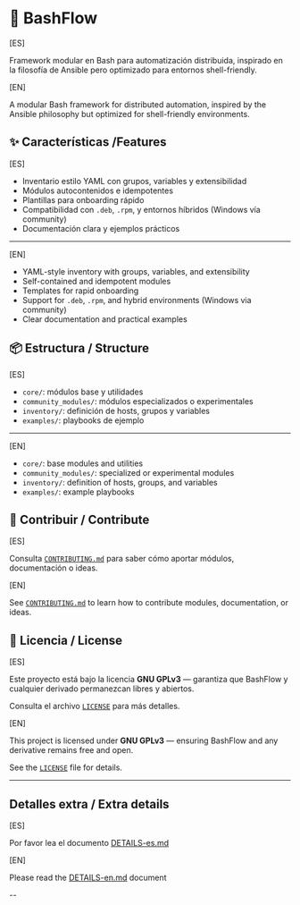 # 🚀 BashFlow

[ES] 

Framework modular en Bash para automatización distribuida, inspirado en la filosofía de Ansible pero optimizado para entornos shell-friendly.

[EN] 

A modular Bash framework for distributed automation, inspired by the Ansible philosophy but optimized for shell-friendly environments.


## ✨ Características /Features
[ES]
- Inventario estilo YAML con grupos, variables y extensibilidad
- Módulos autocontenidos e idempotentes
- Plantillas para onboarding rápido
- Compatibilidad con `.deb`, `.rpm`, y entornos híbridos (Windows vía community)
- Documentación clara y ejemplos prácticos

---
[EN]
- YAML-style inventory with groups, variables, and extensibility
- Self-contained and idempotent modules
- Templates for rapid onboarding
- Support for `.deb`, `.rpm`, and hybrid environments (Windows via community)
- Clear documentation and practical examples

## 📦 Estructura / Structure
[ES]
- `core/`: módulos base y utilidades
- `community_modules/`: módulos especializados o experimentales
- `inventory/`: definición de hosts, grupos y variables
- `examples/`: playbooks de ejemplo
---
[EN]
- `core/`: base modules and utilities
- `community_modules/`: specialized or experimental modules
- `inventory/`: definition of hosts, groups, and variables
- `examples/`: example playbooks

## 🤝 Contribuir / Contribute
[ES]

Consulta [`CONTRIBUTING.md`](CONTRIBUTING.md) para saber cómo aportar módulos, documentación o ideas.

[EN]

See [`CONTRIBUTING.md`](CONTRIBUTING.md) to learn how to contribute modules, documentation, or ideas.

## 📄 Licencia / License
[ES]

Este proyecto está bajo la licencia **GNU GPLv3** — garantiza que BashFlow y cualquier derivado permanezcan libres y abiertos.  

Consulta el archivo [`LICENSE`](LICENSE) para más detalles.  

[EN]

This project is licensed under **GNU GPLv3** — ensuring BashFlow and any derivative remains free and open.

See the [`LICENSE`](LICENSE) file for details.


---

## Detalles extra  / Extra details

[ES]

Por favor lea el documento [DETAILS-es.md](docs/DETAILS-es.md)

[EN]

Please read the [DETAILS-en.md](docs/DETAILS-en.md) document

--